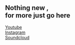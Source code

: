 <link href="stylesheets/md.css" rel="stylesheet"></link>
<h2>Nothing new , <br />
for more just go here</h2>
<a href='https://www.youtube.com/channel/UCR99hpq-MqEr7_w247T6UMA'>Youtube</a><br /><a href='https://www.instagram.com/shoutn95/'>Instagram</a><br /><a href='https://soundcloud.com/shoutn95'>Soundcloud</a><br />

<!-- 
contenu markdown
et html
page0
--> 